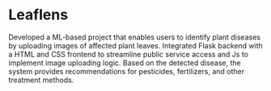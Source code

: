 # Leaflens
Developed a ML-based project that enables users to identify plant diseases by uploading images of affected plant leaves.
Integrated Flask backend with a HTML and CSS frontend to streamline public service access and Js to implement image uploading logic.
Based on the detected disease, the system provides recommendations for pesticides, fertilizers, and other treatment methods.
